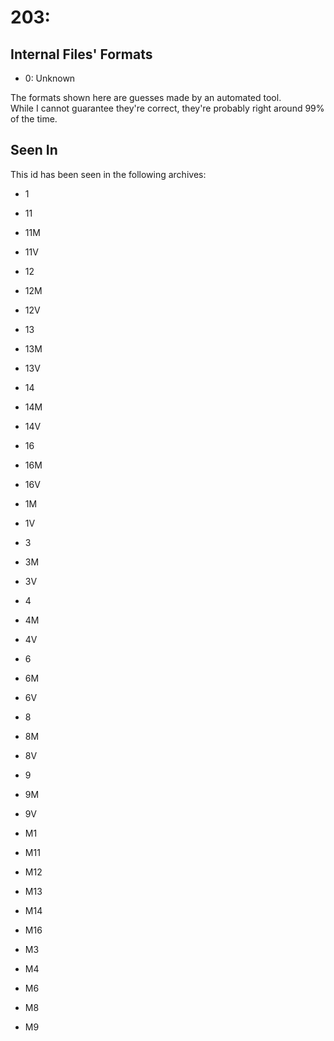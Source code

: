 # 203: 



## Internal Files' Formats
- 0: Unknown

The formats shown here are guesses made by an automated tool.  
While I cannot guarantee they're correct, they're probably right around 99% of the time.

## Seen In

This id has been seen in the following archives:  

- 1  

- 11  

- 11M  

- 11V  

- 12  

- 12M  

- 12V  

- 13  

- 13M  

- 13V  

- 14  

- 14M  

- 14V  

- 16  

- 16M  

- 16V  

- 1M  

- 1V  

- 3  

- 3M  

- 3V  

- 4  

- 4M  

- 4V  

- 6  

- 6M  

- 6V  

- 8  

- 8M  

- 8V  

- 9  

- 9M  

- 9V  

- M1  

- M11  

- M12  

- M13  

- M14  

- M16  

- M3  

- M4  

- M6  

- M8  

- M9  
